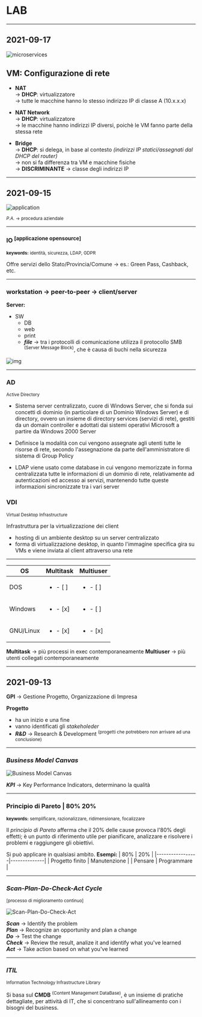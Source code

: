 # LAB

---

## 2021-09-17

![microservices](res/img/microservices.png)


## VM: Configurazione di rete

- **NAT**\
    -> **DHCP**: virtualizzatore\
    -> tutte le macchine hanno lo stesso indirizzo IP di classe A (10.x.x.x)

- **NAT Network**\
    -> **DHCP**: virtualizzatore\
    -> le macchine hanno indirizzi IP diversi, poichè le VM fanno parte della stessa rete

- **Bridge**\
    -> **DHCP**: si delega, in base al contesto _(indirizzi IP statici/assegnati dal DHCP del router)_\
    -> non si fa differenza tra VM e macchine fisiche\
    -> **DISCRIMINANTE** -> classe degli indirizzi IP

---

## 2021-09-15

![application](res/img/app.png)

<sup>*P.A.* -> procedura aziendale</sup>

---

### IO <sup>[applicazione opensource]</sup>
<sup>**keywords:** identità, sicurezza, LDAP, GDPR</sup>

Offre servizi dello Stato/Provincia/Comune -> es.: Green Pass, Cashback, etc.

---

### workstation -> peer-to-peer -> client/server

**Server:**
- SW
    - DB
    - web
    - print
    - ***file*** -> tra i protocolli di comunicazione utilizza il protocollo SMB <sup>(Server Message Block)</sup>, che è causa di buchi nella sicurezza

![img](res/img/wp2pc.png)

---

### AD
<sup>Active Directory</sup>

- Sistema server centralizzato, cuore di Windows Server, che si fonda sui concetti di dominio (in particolare di un Dominio Windows Server) e di directory, ovvero un insieme di directory services (servizi di rete), gestiti da un domain controller e adottati dai sistemi operativi Microsoft a partire da Windows 2000 Server

- Definisce la modalità con cui vengono assegnate agli utenti tutte le risorse di rete, secondo l'assegnazione da parte dell'amministratore di sistema di Group Policy

-  LDAP viene usato come database in cui vengono memorizzate in forma centralizzata tutte le informazioni di un dominio di rete, relativamente ad autenticazioni ed accesso ai servizi, mantenendo tutte queste informazioni sincronizzate tra i vari server

### VDI
<sup>Virtual Desktop Infrastructure</sup>

Infrastruttura per la virtualizzazione dei client

 - hosting di un ambiente desktop su un server centralizzato
 - forma di virtualizzazione desktop, in quanto l'immagine specifica gira su VMs e viene inviata al client attraverso una rete

---

| OS        | Multitask                    | Multiuser                    |
|-----------|------------------------------|------------------------------|
| DOS       |   <ul><li>- [ ] </li></ul>   |   <ul><li>- [ ] </li></ul>   |
| Windows   |   <ul><li>- [x] </li></ul>   |   <ul><li>- [ ] </li></ul>   |
| GNU/Linux |   <ul><li>- [x] </li></ul>   |   <ul><li>- [x] </li></ul>   |

**Multitask** -> più processi in exec contemporaneamente
**Multiuser** -> più utenti collegati contemporaneamente

---

## 2021-09-13

**GPI** -> Gestione Progetto, Organizzazione di Impresa

**Progetto**
- ha un inizio e una fine
- vanno identificati gli *stakeholeder*
- ***R&D*** -> Research & Development <sup>(progetti che potrebbero non arrivare ad una conclusione)</sup>

---

### *Business Model Canvas*
![Business Model Canvas](/res/img/business_model_canvas.png)

***KPI*** -> Key Performance Indicators, determinano la qualità

---

### Principio di Pareto | 80% 20%
<sup>**keywords:** semplificare, razionalizzare, ridimensionare, focalizzare</sup>

Il *principio di Pareto* afferma che il 20% delle cause provoca l'80% degli effetti; è un punto di riferimento utile per pianificare, analizzare e risolvere i problemi e raggiungere gli obiettivi.

Si può applicare in qualsiasi ambito.
**Esempi:**
| 80%             | 20%          |
|-----------------|--------------|
| Progetto finito | Manutenzione |
| Pensare         | Programmare  |

---

### *Scan-Plan-Do-Check-Act Cycle*
<sup>[processo di miglioramento continuo]</sup>

![Scan-Plan-Do-Check-Act](/res/img/spdca.png)

***Scan*** -> Identify the problem\
***Plan*** -> Recognize an opportunity and plan a change\
***Do*** -> Test the change\
***Check*** -> Review the result, analize it and identify what you've learned\
***Act*** -> Take action based on what you've learned

---

### *ITIL*
<sup>Information Technology Infrastructure Library</sup>

Si basa sul **CMDB** <sup>(Content Management DataBase)</sup>, è un insieme di pratiche dettagliate, per attività di IT, che si concentrano sull'allineamento con i bisogni del business.
